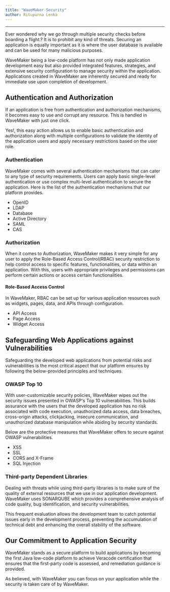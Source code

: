 ```yaml
---
title: "WaveMaker Security"
author: Ritupurna Lenka
---
```

---

Ever wondered why we go through multiple security checks before boarding a flight.? It is to prohibit any kind of threats. Securing an application is equally important as it is where the user database is available and can be used for many malicious purposes. 

WaveMaker being a low-code platform has not only made application development easy but also provided integrated features, strategies, and extensive security configuration to manage security within the application. Applications created in WaveMaker are inherently secured and ready for immediate use upon completion of development.

<!-- truncate -->

## Authentication and Authorization

If an application is free from authentication and authorization mechanisms, it becomes easy to use and corrupt any resource. This is handled in WaveMaker with just one click. 

Yes!, this easy action allows us to enable basic authentication and authorization along with multiple configurations to validate the identity of the application users and apply necessary restrictions based on the user role.


### Authentication

WaveMaker comes with several authentication mechanisms that can cater to any type of security requirements. Users can apply basic single-level authentication or use complex multi-level authentication to secure the application. Here is the list of the authentication mechanisms that our platform provides.

- OpenID
- LDAP
- Database
- Active Directory
- SAML
- CAS

### Authorization

When it comes to Authorization, WaveMaker makes it very simple for any user to apply the Role-Based Access Control(RBAC) security restriction to help control access to specific features, functionalities, or data within an application. With this, users with appropriate privileges and permissions can perform certain actions or access certain functionalities.

#### Role-Based Access Control

In WaveMaker, RBAC can be set up for various application resources such as widgets, pages, data, and APIs through configuration.

- API Access
- Page Access
- Widget Access

## Safeguarding Web Applications against Vulnerabilities

Safeguarding the developed web applications from potential risks and vulnerabilities is the most critical aspect that our platform ensures by following the below-provided principles and techniques.

### OWASP Top 10

With user-customizable security policies, WaveMaker wipes out the security issues presented in OWASP's Top 10 vulnerabilities.  This builds assurance with the users that the developed application has no risk associated with code execution, unauthorized data access, data breaches, cross-origin attacks, clickjacking, insecure communication, and unauthorized database manipulation while abiding by security standards.

Below are the protective measures that WaveMaker offers to secure against OWASP vulnerabilities.
- XSS
- SSL
- CORS and X-Frame
- SQL Injection

### Third-party Dependent Libraries

Dealing with threats while using third-party libraries is to make sure of the quality of external resources that we use in our application development. WaveMaker uses SONARQUBE which provides a comprehensive analysis of code quality, bug identification, and security vulnerabilities.

This frequent evaluation allows the development team to catch potential issues early in the development process, preventing the accumulation of technical debt and enhancing the overall stability of the software.

## Our Commitment to Application Security

WaveMaker stands as a secure platform to build applications by becoming the first Java low-code platform to achieve Veracode certification that ensures that the first-party code is assessed, and remediation guidance is provided.

As believed, with WaveMaker you can focus on your application while the security is taken care of by WaveMaker.

